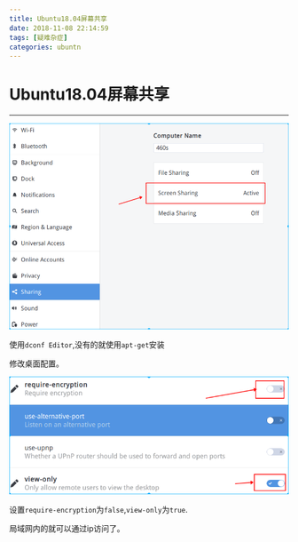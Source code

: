 ```yaml
---
title: Ubuntu18.04屏幕共享
date: 2018-11-08 22:14:59
tags: [疑难杂症]
categories: ubuntn
---
```


# Ubuntu18.04屏幕共享

---

![001](/img/ubuntu/ScreenSharing/001.png)

使用`dconf Editor`,没有的就使用`apt-get`安装

修改桌面配置。

![002](/img/ubuntu/ScreenSharing/002.png)

设置`require-encryption`为`false`,`view-only`为`true`.

局域网内的就可以通过ip访问了。